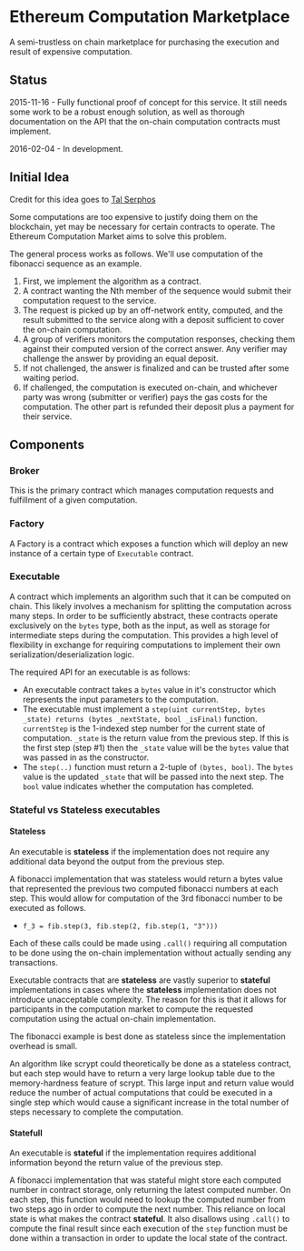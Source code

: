# Ethereum Computation Marketplace

A semi-trustless on chain marketplace for purchasing the execution and result
of expensive computation.

## Status

2015-11-16 - Fully functional proof of concept for this service.  It still needs
some work to be a robust enough solution, as well as thorough documentation on
the API that the on-chain computation contracts must implement.

2016-02-04 - In development.

## Initial Idea

Credit for this idea goes to [Tal Serphos](https://twitter.com/TalSerphos)

Some computations are too expensive to justify doing them on the blockchain,
yet may be necessary for certain contracts to operate.  The Ethereum
Computation Market aims to solve this problem.

The general process works as follows.  We'll use computation of the fibonacci
sequence as an example.

1. First, we implement the algorithm as a contract.
2. A contract wanting the Nth member of the sequence would submit their
   computation request to the service.
3. The request is picked up by an off-network entity, computed, and the result
   submitted to the service along with a deposit sufficient to cover the on-chain
   computation.
4. A group of verifiers monitors the computation responses, checking them
   against their computed version of the correct answer.  Any verifier may
   challenge the answer by providing an equal deposit.
5. If not challenged, the answer is finalized and can be trusted after some
   waiting period.
6. If challenged, the computation is executed on-chain, and whichever party was
   wrong (submitter or verifier) pays the gas costs for the computation.  The
   other part is refunded their deposit plus a payment for their service.


## Components

### Broker

This is the primary contract which manages computation requests and fulfillment
of a given computation.


### Factory

A Factory is a contract which exposes a function which will deploy an new
instance of a certain type of `Executable` contract.

### Executable

A contract which implements an algorithm such that it can be computed on chain.
This likely involves a mechanism for splitting the computation across many
steps.  In order to be sufficiently abstract, these contracts operate
exclusively on the `bytes` type, both as the input, as well as storage for
intermediate steps during the computation.  This provides a high level of
flexibility in exchange for requiring computations to implement their own
serialization/deserialization logic.

The required API for an executable is as follows:

* An executable contract takes a `bytes` value in it's constructor which
  represents the input parameters to the computation.
* The executable must implement a 
  `step(uint currentStep, bytes _state) returns (bytes _nextState, bool _isFinal)`
  function.  `currentStep` is the 1-indexed step number for the current state
  of computation.  `_state` is the return value from the previous step.  If
  this is the first step (step #1) then the `_state` value will be the `bytes`
  value that was passed in as the constructor.
* The `step(..)` function must return a 2-tuple of `(bytes, bool)`.  The
  `bytes` value is the updated `_state` that will be passed into the next step.
  The `bool` value indicates whether the computation has completed.


### Stateful vs Stateless executables


#### Stateless

An executable is **stateless** if the implementation does not require
any additional data beyond the output from the previous step.

A fibonacci implementation that was stateless would return a bytes value that
represented the previous two computed fibonacci numbers at each step.  This
would allow for computation of the 3rd fibonacci number to be executed as
follows.

* `f_3 = fib.step(3, fib.step(2, fib.step(1, "3")))`

Each of these calls could be made using `.call()` requiring all computation to
be done using the on-chain implementation without actually sending any
transactions.

Executable contracts that are **stateless** are vastly superior to **stateful**
implementations in cases where the **stateless** implementation does not
introduce unacceptable complexity.  The reason for this is that it allows for
participants in the computation market to compute the requested computation
using the actual on-chain implementation.

The fibonacci example is best done as stateless since the implementation
overhead is small.

An algorithm like scrypt could theoretically be done as a stateless contract,
but each step would have to return a very large lookup table due to the
memory-hardness feature of scrypt.  This large input and return value would
reduce the number of actual computations that could be executed in a single
step which would cause a significant increase in the total number of steps
necessary to complete the computation.


#### Statefull

An executable is **stateful** if the implementation requires additional
information beyond the return value of the previous step.  

A fibonacci implementation that was stateful might store each computed number
in contract storage, only returning the latest computed number.  On each step,
this function would need to lookup the computed number from two steps ago in
order to compute the next number.  This reliance on local state is what makes
the contract **stateful**.  It also disallows using `.call()` to compute the
final result since each execution of the `step` function must be done within a
transaction in order to update the local state of the contract.

